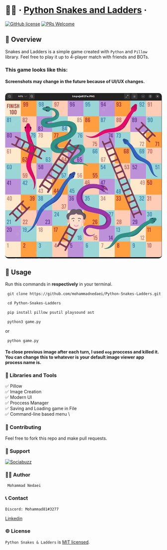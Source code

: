 


# 🐉🛝 &middot; [Python Snakes and Ladders](https://github.com/mohammadnedaei/Python-Snakes-Ladders) &middot;
[![GitHub license](https://img.shields.io/badge/license-MIT-blue.svg)](https://github.com/mohammadnedaei/Snakes-Ladders-React/blob/main/LICENSE)
[![PRs Welcome](https://img.shields.io/badge/PRs-welcome-brightgreen.svg)](https://github.com/mohammadnedaei/Snakes-Ladders-React/fork)

## 🔎 Overview

Snakes and Ladders is a simple game created with `Python` and `Pillow` library.
Feel free to play it up to 4-player match with friends and BOTs.


### This game looks like this:

#### Screenshots may change in the future because of UI/UX changes.

<a href="https://raw.githubusercontent.com/mohammadnedaei/Python-Snakes-Ladders/main/img/screenshots/game.webp"><img style="border-radius: 10px; margin-top: 10px;" src="img/screenshots/game.webp"></a>


## 🚀 Usage

Run this commands in **respectively** in your terminal.

```shell
 git clone https://github.com/mohammadnedaei/Python-Snakes-Ladders.git
```

```shell
 cd Python-Snakes-Ladders
```

```shell
 pip install pillow psutil playsound ast
```

```shell
 python3 game.py
```
or 
```shell
 python game.py
```
#### To close previous image after each turn, I used `eog` proccess and killed it. You can change this to whatever is your default image viewer app process name is.
### 🧰 Libraries and Tools

✅ Pillow \
✅ Image Creation \
✅ Modern UI \
✅ Proccess Manager \
✅ Saving and Loading game in File \
✅ Command-line based menu \

### 🔧 Contributing

Feel free to fork this repo and make pull requests.

### 💚 Support

<a href="https://sociabuzz.com/mohammadnedaei/donate" target="_blank"><img src="https://img.shields.io/badge/Buy_Me_A_Coffee-FFDD00?style=for-the-badge&logo=buy-me-a-coffee&logoColor=black" height="32px" alt="Sociabuzz"></a>

### ✍🏻 Author

     Mohammad Nedaei

### 📞 Contact

    Discord: Mohammad81#3277

[Linkedin](https://www.linkedin.com/in/mohammad-nedaei-47789b1a6/)

### ©️ License

`Python Snakes & Ladders` is [MIT licensed](./LICENSE).
